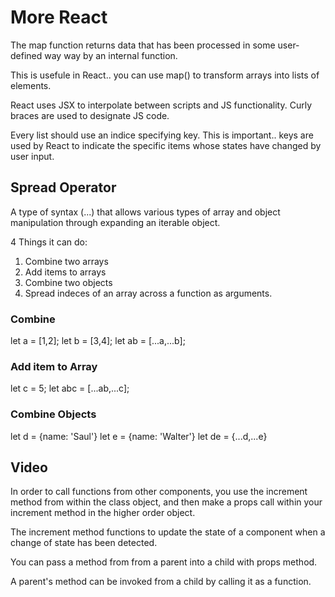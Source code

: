 # More React

The map function returns data that has been processed in some user-defined way way by an internal function.  

This is usefule in React.. you can use map() to transform arrays into lists of elements.  

React uses JSX to interpolate between scripts and JS functionality.  Curly braces are used to designate JS code. 

Every list should use an indice specifying key. This is important.. keys are used by React to indicate the specific items whose states have changed by user input.  

## Spread Operator

A type of syntax (...) that allows various types of array and object manipulation through expanding an iterable object.

4 Things it can do:

1. Combine two arrays 
2. Add items to arrays
3. Combine two objects
4. Spread indeces of an array across a function as arguments.

### Combine

let a = [1,2];
let b = [3,4];
let ab = [...a,...b];

### Add item to Array

let c = 5;
let abc = [...ab,...c];

### Combine Objects

let d = {name: 'Saul'}
let e = {name: 'Walter'}
let de = {...d,...e}

## Video

In order to call functions from other components, you use the increment method from within the class object, and then make a props call within your increment method in the higher order object.

The increment method functions to update the state of a component when a change of state has been detected.

You can pass a method from from a parent into a child with props method.

A parent's method can be invoked from a child by calling it as a function.  

 








